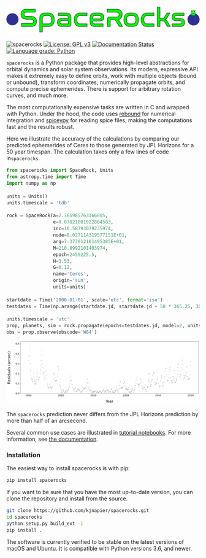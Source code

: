 ![Alt text](assets/logo.png)

![spacerocks](https://github.com/kjnapes/spacerocks/workflows/spacerocks/badge.svg?branch=master)
[![License: GPL v3](https://img.shields.io/badge/License-GPLv3-blue.svg)](https://www.gnu.org/licenses/gpl-3.0)
[![Documentation Status](https://readthedocs.org/projects/spacerocks/badge/?version=latest)](https://spacerocks.readthedocs.io/en/latest/?badge=latest)
[![Language grade: Python](https://img.shields.io/lgtm/grade/python/g/kjnapier/spacerocks.svg?logo=lgtm&logoWidth=18)](https://lgtm.com/projects/g/kjnapier/spacerocks/context:python)


`spacerocks` is a Python package that provides high-level abstractions 
for orbital dynamics and solar system observations. Its modern, 
expressive API makes it extremely easy to define orbits, work 
with multiple objects (bound or unbound), transform coordinates, 
numerically propagate orbits, and compute precise ephemerides. 
There is support for arbitrary rotation curves, and much more. 

The most computationally expensive tasks are written in C and wrapped with Python.
Under the hood, the code uses [rebound](https://github.com/hannorein/rebound) 
for numerical integration and [spiceypy](https://github.com/AndrewAnnex/SpiceyPy) 
for reading spice files, making the computations fast and the results robust. 

Here we illustrate the accuracy of the calculations by comparing 
our predicted ephemerides of Ceres to those generated by JPL Horizons 
for a 50 year timespan. The calculation takes only a few lines 
of code in`spacerocks`.

```Python
from spacerocks import SpaceRock, Units
from astropy.time import Time
import numpy as np

units = Units()
units.timescale = 'tdb'

rock = SpaceRock(a=2.765985763166805, 
                 e=0.07821081922804583, 
                 inc=10.58793079235974, 
                 node=8.027114319577151E+01, 
                 arg=7.373012101495385E+01, 
                 M=210.8992101403974, 
                 epoch=2459225.5, 
                 H=3.53,
                 G=0.12,
                 name='Ceres',
                 origin='sun',
                 units=units)

startdate = Time('2000-01-01', scale='utc', format='iso')
testdates = Time(np.arange(startdate.jd, startdate.jd + 50 * 365.25, 30), scale='utc', format='jd')

units.timescale = 'utc'
prop, planets, sim = rock.propagate(epochs=testdates.jd, model=2, units=units)
obs = prop.observe(obscode='W84')
```
![Alt text](assets/ceres-residuals.png)

The `spacerocks` prediction never differs from the JPL Horizons prediction by more than half of an arcsecond.

Several common use cases are illustrated in [tutorial notebooks](./notebooks/).
For more information, see [the documentation](./docs/).

### Installation

The easiest way to install spacerocks is with pip:

```zsh
pip install spacerocks
```

If you want to be sure that you have the most up-to-date version, you can clone the repository and install from the source.

```zsh
git clone https://github.com/kjnapier/spacerocks.git
cd spacerocks
python setup.py build_ext -i
pip install .
```

The software is currently verified to be stable on the latest versions of macOS and Ubuntu. It is compatible with Python versions 3.6, and newer.
